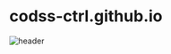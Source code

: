 # codss-ctrl.github.io
![header](https://capsule-render.vercel.app/api?type=soft&color=auto&height=300&section=header&text=thecodss&fontSize=90)
